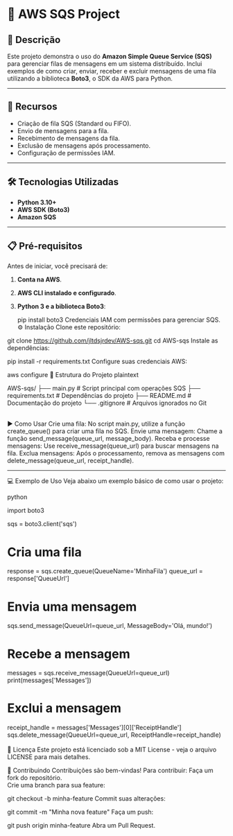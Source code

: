 # 📩 AWS SQS Project

## 📝 Descrição

Este projeto demonstra o uso do **Amazon Simple Queue Service (SQS)** para gerenciar filas de mensagens em um sistema distribuído. Inclui exemplos de como criar, enviar, receber e excluir mensagens de uma fila utilizando a biblioteca **Boto3**, o SDK da AWS para Python.

---

## 🚀 Recursos

- Criação de fila SQS (Standard ou FIFO).
- Envio de mensagens para a fila.
- Recebimento de mensagens da fila.
- Exclusão de mensagens após processamento.
- Configuração de permissões IAM.

---

## 🛠️ Tecnologias Utilizadas

- **Python 3.10+**
- **AWS SDK (Boto3)**
- **Amazon SQS**

---

## 📋 Pré-requisitos

Antes de iniciar, você precisará de:

1. **Conta na AWS**.
2. **AWS CLI instalado e configurado**.
3. **Python 3 e a biblioteca Boto3**:
  
   pip install boto3
Credenciais IAM com permissões para gerenciar SQS.
⚙️ Instalação
Clone este repositório:

git clone https://github.com/jltdsjrdev/AWS-sqs.git
cd AWS-sqs
Instale as dependências:


pip install -r requirements.txt
Configure suas credenciais AWS:


aws configure
📂 Estrutura do Projeto
plaintext

AWS-sqs/
├── main.py                 # Script principal com operações SQS
├── requirements.txt        # Dependências do projeto
├── README.md               # Documentação do projeto
└── .gitignore              # Arquivos ignorados no Git

<br>
▶️ Como Usar
Crie uma fila: No script main.py, utilize a função create_queue() para criar uma fila no SQS.
Envie uma mensagem: Chame a função send_message(queue_url, message_body).
Receba e processe mensagens: Use receive_message(queue_url) para buscar mensagens na fila.
Exclua mensagens: Após o processamento, remova as mensagens com delete_message(queue_url, receipt_handle).

---

💻 Exemplo de Uso
Veja abaixo um exemplo básico de como usar o projeto:

python

import boto3

sqs = boto3.client('sqs')

# Cria uma fila
response = sqs.create_queue(QueueName='MinhaFila')
queue_url = response['QueueUrl']

# Envia uma mensagem
sqs.send_message(QueueUrl=queue_url, MessageBody='Olá, mundo!')

# Recebe a mensagem
messages = sqs.receive_message(QueueUrl=queue_url)
print(messages['Messages'])

# Exclui a mensagem
receipt_handle = messages['Messages'][0]['ReceiptHandle']
sqs.delete_message(QueueUrl=queue_url, ReceiptHandle=receipt_handle) 
<br>
<br>
📜 Licença
Este projeto está licenciado sob a MIT License - veja o arquivo LICENSE para mais detalhes.
<br>

🤝 Contribuindo
Contribuições são bem-vindas! Para contribuir:
Faça um fork do repositório.
<br>
Crie uma branch para sua feature:

git checkout -b minha-feature
Commit suas alterações:

git commit -m "Minha nova feature"
Faça um push:

git push origin minha-feature
Abra um Pull Request.